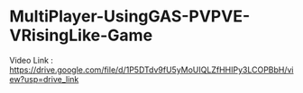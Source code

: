 # MultiPlayer-UsingGAS-PVPVE-VRisingLike-Game
Video Link : https://drive.google.com/file/d/1P5DTdv9fU5yMoUIQLZfHHIPy3LCOPBbH/view?usp=drive_link
